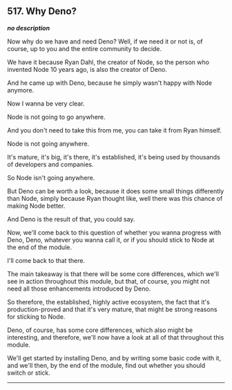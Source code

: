 ## 517. Why Deno?

<strong><em>no description</em></strong>

<v Instructor>Now why do we have and need Deno?</v> Well, if we need it or not
is, of course, up to you and the entire community to decide. 

We have it because Ryan Dahl, the creator of Node, so the person who invented
Node 10 years ago, is also the creator of Deno. 

And he came up with Deno, because he simply wasn't happy with Node anymore. 

Now I wanna be very clear. 

Node is not going to go anywhere. 

And you don't need to take this from me, you can take it from Ryan himself. 

Node is not going anywhere. 

It's mature, it's big, it's there, it's established, it's being used by
thousands of developers and companies. 

So Node isn't going anywhere. 

But Deno can be worth a look, because it does some small things differently than
Node, simply because Ryan thought like, well there was this chance of making
Node better. 

And Deno is the result of that, you could say. 

Now, we'll come back to this question of whether you wanna progress with Deno,
Deno, whatever you wanna call it, or if you should stick to Node at the end of
the module. 

I'll come back to that there. 

The main takeaway is that there will be some core differences, which we'll see
in action throughout this module, but that, of course, you might not need all
those enhancements introduced by Deno. 

So therefore, the established, highly active ecosystem, the fact that it's
production-proved and that it's very mature, that might be strong reasons for
sticking to Node. 

Deno, of course, has some core differences, which also might be interesting, and
therefore, we'll now have a look at all of that throughout this module. 

We'll get started by installing Deno, and by writing some basic code with it,
and we'll then, by the end of the module, find out whether you should switch or
stick. 

---